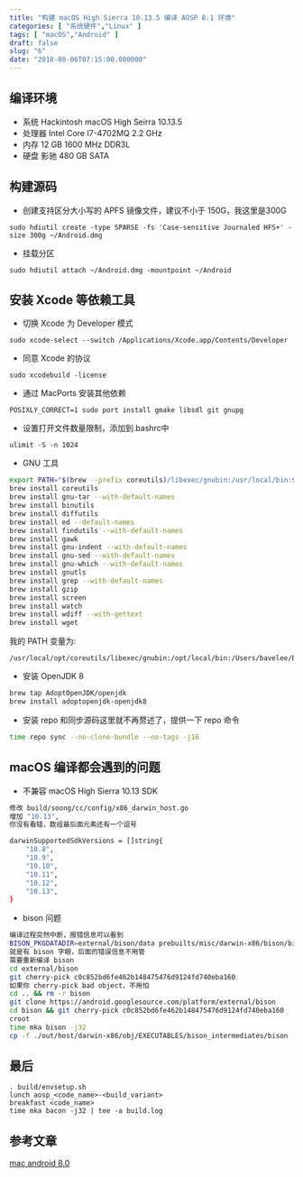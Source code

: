 ```yaml
---
title: "构建 macOS High Sierra 10.13.5 编译 AOSP 8.1 环境"
categories: [ "系统硬件","Linux" ]
tags: [ "macOS","Android" ]
draft: false
slug: "6"
date: "2018-08-06T07:15:00.000000"
---
```


## 编译环境
- 系统 Hackintosh macOS High Seirra 10.13.5
- 处理器 Intel Core I7-4702MQ 2.2 GHz
- 内存 12 GB 1600 MHz DDR3L
- 硬盘 影驰 480 GB SATA

## 构建源码

- 创建支持区分大小写的 APFS 镜像文件，建议不小于 150G，我这里是300G
```
sudo hdiutil create -type SPARSE -fs 'Case-sensitive Journaled HFS+' -size 300g ~/Android.dmg
```
- 挂载分区
```
sudo hdiutil attach ~/Android.dmg -mountpoint ~/Android
```

## 安装 Xcode 等依赖工具

- 切换 Xcode 为 Developer 模式
```
sudo xcode-select --switch /Applications/Xcode.app/Contents/Developer
```
- 同意 Xcode 的协议
```
sudo xcodebuild -license
```
- 通过 MacPorts 安装其他依赖

```
POSIXLY_CORRECT=1 sudo port install gmake libsdl git gnupg
```
- 设置打开文件数量限制，添加到.bashrc中

```
ulimit -S -n 1024
```
- GNU 工具

```bash
export PATH="$(brew --prefix coreutils)/libexec/gnubin:/usr/local/bin:$PATH"
brew install coreutils
brew install gnu-tar --with-default-names
brew install binutils
brew install diffutils
brew install ed --default-names
brew install findutils --with-default-names
brew install gawk
brew install gnu-indent --with-default-names
brew install gnu-sed --with-default-names
brew install gnu-which --with-default-names
brew install gnutls
brew install grep --with-default-names
brew install gzip
brew install screen
brew install watch
brew install wdiff --with-gettext
brew install wget
```
我的 PATH 变量为:

	/usr/local/opt/coreutils/libexec/gnubin:/opt/local/bin:/Users/bavelee/bin:/usr/local/bin:/usr/bin:/bin:/usr/sbin:/sbin

- 安装 OpenJDK 8

```bash
brew tap AdoptOpenJDK/openjdk
brew install adoptopenjdk-openjdk8
```

- 安装 repo 和同步源码这里就不再赘述了，提供一下 repo 命令

```bash
time repo sync --no-clone-bundle --no-tags -j16
```

## macOS 编译都会遇到的问题
- 不兼容 macOS High Sierra 10.13 SDK

```bash
修改 build/soong/cc/config/x86_darwin_host.go
增加 "10.13",
你没有看错，数组最后面元素还有一个逗号

darwinSupportedSdkVersions = []string{
    "10.8",
    "10.9",
    "10.10",
    "10.11",
    "10.12",
    "10.13",
}
```
- bison 问题

```bash
编译过程突然中断，报错信息可以看到
BISON_PKGDATADIR=external/bison/data prebuilts/misc/darwin-x86/bison/bison -d  --defines=/Users/bavelee/Android/HavocOS/out/soong/.intermediates/frameworks/compile/mclinker/lib/Script/libmcldScript/darwin_x86_64_static/gen/yacc/frameworks/compile/mclinker/lib/Script/ScriptParser.h -o /Users/bavelee/Android/HavocOS/out/soong/.intermediates/frameworks/compile/mclinker/lib/Script/libmcldScript/darwin_x86_64_static/gen/yacc/frameworks/compile/mclinker/lib/Script/ScriptParser.cpp frameworks/compile/mclinker/lib/Script/ScriptParser.yy
就是有 bison 字眼，后面的错误信息不用管
需要重新编译 bison
cd external/bison
git cherry-pick c0c852bd6fe462b148475476d9124fd740eba160
如果你 cherry-pick bad object，不用怕
cd .. && rm -r bison
git clone https://android.googlesource.com/platform/external/bison
cd bison && git cherry-pick c0c852bd6fe462b148475476d9124fd740eba160
croot
time mka bison -j32
cp -f ./out/host/darwin-x86/obj/EXECUTABLES/bison_intermediates/bison ./prebuilts/misc/darwin-x86/bison/bison
```

## 最后

```
. build/envsetup.sh
lunch aosp_<code_name>-<build_variant>
breakfast <code_name>
time mka bacon -j32 | tee -a build.log
```

## 参考文章
[mac android 8.0](https://github.com/yumodev/yumodev_notes/blob/45c704b929235da0de6d2613ad293303ef531713/android/source/mac_android_8.0.md)
